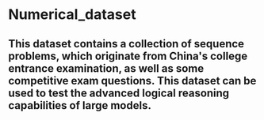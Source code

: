 # Numerical_dataset

## This dataset contains a collection of sequence problems, which originate from China's college entrance examination, as well as some competitive exam questions. This dataset can be used to test the advanced logical reasoning capabilities of large models.
